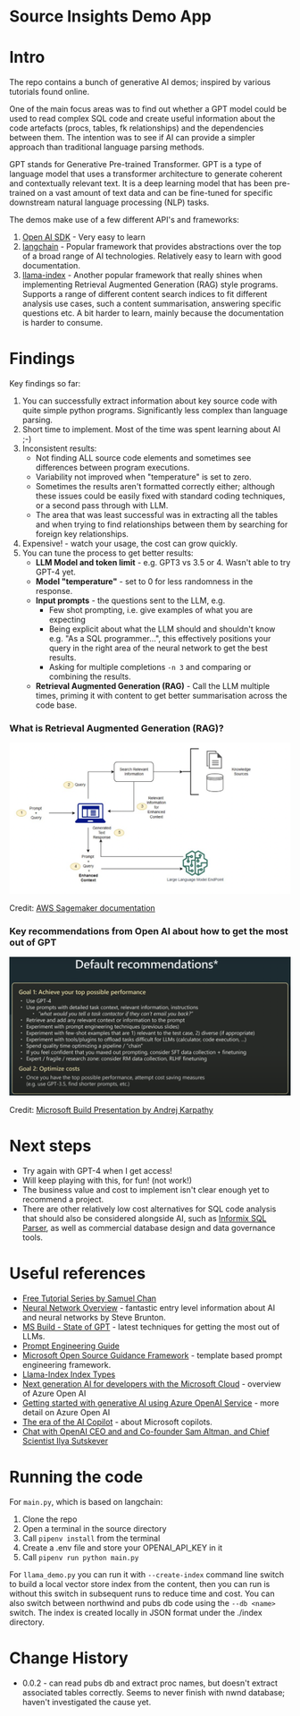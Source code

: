 # Source Insights Demo App

# Intro

The repo contains a bunch of generative AI demos; inspired by various tutorials found online.

One of the main focus areas was to find out whether a GPT model could be used to read complex SQL code and
create useful information about the code artefacts (procs, tables, fk relationships) and the dependencies 
between them.  The intention was to see if AI can provide a simpler approach than traditional language parsing methods.

GPT stands for Generative Pre-trained Transformer.  GPT is a type of language model that uses a transformer architecture to generate coherent and contextually relevant text. It is a deep learning model that has been pre-trained on a vast amount of text data and can be fine-tuned for specific downstream natural language processing (NLP) tasks.

The demos make use of a few different API's and frameworks:

1. [Open AI SDK](https://platform.openai.com/docs/libraries) - Very easy to learn
2. [langchain](https://python.langchain.com/) - Popular framework that provides abstractions over the top of a broad range of AI technologies.  Relatively easy to learn with good documentation.
3. [llama-index](https://gpt-index.readthedocs.io/en/latest/guides/primer/usage_pattern.html) - Another popular framework that really shines when implementing Retrieval Augmented Generation (RAG) style programs.  Supports a range of different content search indices to fit different analysis use cases, such a content summarisation, answering specific questions etc.  A bit harder to learn, mainly because the documentation is harder to consume.

# Findings

Key findings so far:

1. You can successfully extract information about key source code with quite simple python programs.  Significantly less complex than language parsing.
2. Short time to implement.  Most of the time was spent learning about AI ;-)
3. Inconsistent results:
    * Not finding ALL source code elements and sometimes see differences between program executions.
    * Variability not improved when "temperature" is set to zero.
    * Sometimes the results aren't formatted correctly either; although these issues could be easily fixed with standard coding techniques, or a second pass through with LLM.
    * The area that was least successful was in extracting all the tables and when trying to find relationships between them by searching for foreign key relationships.
4. Expensive! - watch your usage, the cost can grow quickly.
5. You can tune the process to get better results:
    * __LLM Model and token limit__ - e.g. GPT3 vs 3.5 or 4.  Wasn't able to try GPT-4 yet.
    * __Model "temperature"__ - set to 0 for less randomness in the response.
    * __Input prompts__ - the questions sent to the LLM, e.g.
        * Few shot prompting, i.e. give examples of what you are expecting
        * Being explicit about what the LLM should and shouldn't know e.g. "As a SQL programmer...", this effectively positions your query in the right area of the neural network to get the best results.
        * Asking for multiple completions `-n 3` and comparing or combining the results.
    * __Retrieval Augmented Generation (RAG)__ - Call the LLM multiple times, priming it with content to get better summarisation across the code base.

### What is Retrieval Augmented Generation (RAG)?

![](images/Overview_retrieval_augmented_generation.png)

Credit: [AWS Sagemaker documentation](https://docs.aws.amazon.com/sagemaker/latest/dg/jumpstart-foundation-models-customize-rag.html)

### Key recommendations from Open AI about how to get the most out of GPT

![](images/AI_recommendations.png)

Credit: [Microsoft Build Presentation by Andrej Karpathy](https://www.youtube.com/watch?v=bZQun8Y4L2A)

# Next steps

* Try again with GPT-4 when I get access!
* Will keep playing with this, for fun! (not work!)
* The business value and cost to implement isn't clear enough yet to recommend a project.
* There are other relatively low cost alternatives for SQL code analysis that should also be considered alongside AI, such as [Informix SQL Parser](https://www.sqlparser.com/informix-sql-parser.php), as well as commercial database design and data governance tools.

# Useful references

* [Free Tutorial Series by Samuel Chan](https://www.youtube.com/playlist?list=PLXsFtK46HZxUQERRbOmuGoqbMD-KWLkOS)
* [Neural Network Overview](https://www.youtube.com/watch?v=aIZtJqtzdQs&list=PLMrJAkhIeNNQV7wi9r7Kut8liLFMWQOXn&index=12) - fantastic entry level information about AI and neural networks by Steve Brunton.
* [MS Build - State of GPT](https://www.youtube.com/watch?v=bZQun8Y4L2A) - latest techniques for getting the most out of LLMs.
* [Prompt Engineering Guide](https://www.promptingguide.ai/)
* [Microsoft Open Source Guidance Framework](https://github.com/microsoft/guidance) - template based prompt engineering framework.
* [Llama-Index Index Types](https://gpt-index.readthedocs.io/en/latest/guides/primer/index_guide.html)
* [Next generation AI for developers with the Microsoft Cloud](https://www.youtube.com/watch?v=KMOV1Zy8YeM&list=PLlrxD0HtieHjolPmqWVyk446uLMPWo4oP&index=4&t=2210s) - overview of Azure Open AI
* [Getting started with generative AI using Azure OpenAI Service](https://www.youtube.com/watch?v=o5uhn4GSpQU&list=PLlrxD0HtieHjolPmqWVyk446uLMPWo4oP&index=123) - more detail on Azure Open AI
* [The era of the AI Copilot](https://www.youtube.com/watch?v=FyY0fEO5jVY&list=PLlrxD0HtieHjolPmqWVyk446uLMPWo4oP&index=146) - about Microsoft copilots.
* [Chat with OpenAI CEO and and Co-founder Sam Altman, and Chief Scientist Ilya Sutskever](https://www.youtube.com/watch?v=mC-0XqTAeMQ&t=1s)

# Running the code

For `main.py`, which is based on langchain:

1. Clone the repo
2. Open a terminal in the source directory
3. Call `pipenv install` from the terminal
3. Create a .env file and store your OPENAI_API_KEY in it
4. Call `pipenv run python main.py`

For `llama_demo.py` you can run it with `--create-index` command line switch to build a local vector store index from the content, then you can run is without this switch in subsequent runs to reduce time and cost.  You can also switch between northwind and pubs db code using the `--db <name>` switch.  The index is created locally in JSON format under the ./index directory.

# Change History

* 0.0.2 - can read pubs db and extract proc names, but doesn't extract associated tables correctly.  Seems to never finish with nwnd database; haven't investigated the cause yet.
